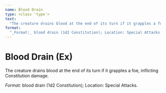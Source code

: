```yaml
---
name: Blood Drain
type: <class 'type'>
text:
  "The creature drains blood at the end of its turn if it grapples a foe, inflicting Constitution damage."
format:
  "_Format:_ blood drain (1d2 Constitution); Location: Special Attacks."
---
```

 
# Blood Drain (Ex)
The creature drains blood at the end of its turn if it grapples a foe, inflicting Constitution damage.

_Format:_ blood drain (1d2 Constitution); Location: Special Attacks.